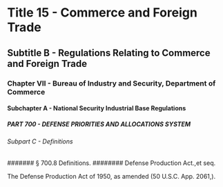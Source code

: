 
# Title 15 - Commerce and Foreign Trade
## Subtitle B - Regulations Relating to Commerce and Foreign Trade
### Chapter VII - Bureau of Industry and Security, Department of Commerce
#### Subchapter A - National Security Industrial Base Regulations
##### PART 700 - DEFENSE PRIORITIES AND ALLOCATIONS SYSTEM
###### Subpart C - Definitions
####### § 700.8 Definitions.
######## Defense Production Act.,et seq.

The Defense Production Act of 1950, as amended (50 U.S.C. App. 2061,).
